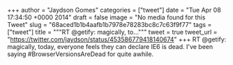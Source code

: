 
+++
author = "Jaydson Gomes"
categories = ["tweet"]
date = "Tue Apr 08 17:34:50 +0000 2014"
draft = false
image = "No media found for this Tweet"
slug = "68aced1b1b4aafb1b7978e78283bc8c7c63f9f77"
tags = ["tweet"]
title = """RT @getify: magically, to..."""
tweet = true
tweet_url = "https://twitter.com/jaydson/status/453586779418140674"
+++
RT @getify: magically, today, everyone feels they can declare IE6 is dead. I've been saying #BrowserVersionsAreDead for quite awhile.
